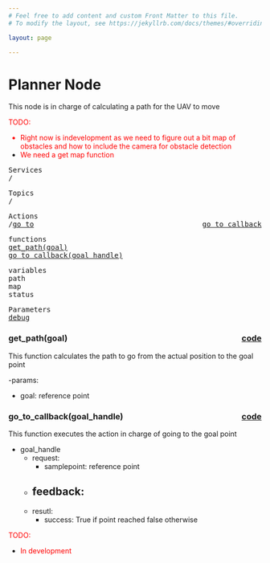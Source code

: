 ```yaml
---
# Feel free to add content and custom Front Matter to this file.
# To modify the layout, see https://jekyllrb.com/docs/themes/#overriding-theme-defaults

layout: page

---
```

<H1>Planner Node</H1> 

This node is in charge of calculating a path for the UAV to move


<FONT COLOR="#ff0000"> TODO:<br>
- Right now is indevelopment as we need to figure out a bit map of obstacles and how to include the camera for obstacle detection<br>
- We need a get map function</FONT>

<pre>
Services
/
</pre>
<pre>
Topics
/
</pre>
<pre>
Actions
/<a href="./actions/go_to.html">go_to</a>  <a href="#go_to_callback" style="float:right;text-align:right;">go_to_callback</a>
</pre>

<pre>
functions
<a href="#get_path">get_path(goal)</a>
<a href="#go_to_callback">go_to_callback(goal_handle)</a>
</pre>


<pre>
variables
<a id="self.path">path</a>
<a id="self.map">map</a>
<a id="self.status">status</a>
</pre>

<pre>
Parameters
<a href="./parameters/debug.html">debug</a>
</pre>

<!-- %%%%%%%%%%%%%%%%%%%%%%%%% START OF FUNCTION DEFINITIONS AREA %%%%%%%%%%%%%%%%%%%%%%%%%% -->

<!-- %%%%%%%%%%%%%%%%%%%%%%%%%%%%%%%%%% GET PATH %%%%%%%%%%%%%%%%%%%%%%%%%%%%%%%%%%%%% -->

<H3>get_path(goal) <a href="https://github.com/AloePacci/ASV_Loyola_US/blob/1265f7548ce48155cd95fefedaae14bf958d1361/src/asv_loyola_us/asv_loyola_us/planner_node.py#L91" style="float:right;text-align:right;">code</a></H3>
<a id="get_path"></a>

This function calculates the path to go from the actual position to the goal point

-params:
  - goal: reference point


<!-- %%%%%%%%%%%%%%%%%%%%%%%%%%%%%%%%%% GO TO CALLBACK %%%%%%%%%%%%%%%%%%%%%%%%%%%%%%%%%%%%% -->

<H3>go_to_callback(goal_handle) <a href="https://github.com/AloePacci/ASV_Loyola_US/blob/1265f7548ce48155cd95fefedaae14bf958d1361/src/asv_loyola_us/asv_loyola_us/planner_node.py#L52" style="float:right;text-align:right;">code</a></H3>
<a id="go_to_callback"></a>

This function executes the action in charge of going to the goal point

- goal_handle
  - request:
    - samplepoint: reference point
  - feedback:
    - 
  - resutl:
    - success: True if point reached false otherwise

<FONT COLOR="#ff0000"> TODO:<br>
- In development </FONT>



<!-- %%%%%%%%%%%%%%%%%%%%%%%%%%%%%%%%%%%%%%%%%%%%%%%%%%%%%%%%%%%%%%%%%%%%%%% -->